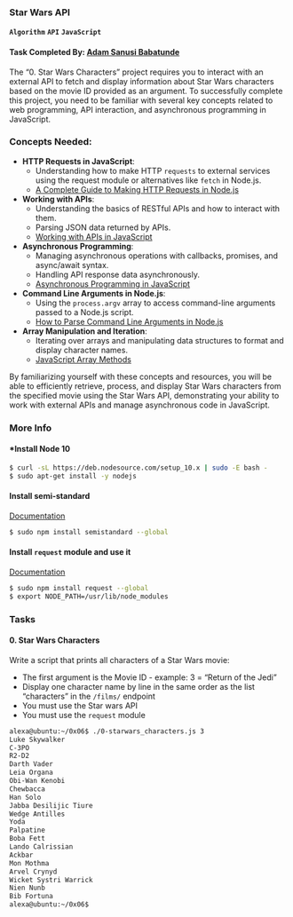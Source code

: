 ### Star Wars API
**`Algorithm`** **`API`** **`JavaScript`**

#### Task Completed By: [Adam Sanusi Babatunde](https://linkedin.com/in/adamsanusi)


The “0. Star Wars Characters” project requires you to interact with an external API to fetch and display information about Star Wars characters based on the movie ID provided as an argument. To successfully complete this project, you need to be familiar with several key concepts related to web programming, API interaction, and asynchronous programming in JavaScript.

### Concepts Needed:
- **HTTP Requests in JavaScript**:
	- Understanding how to make HTTP `requests` to external services using the request module or alternatives like `fetch` in Node.js.
	- [A Complete Guide to Making HTTP Requests in Node.js](https://www.twilio.com/blog/2017/08/http-requests-in-node-js.html)
- **Working with APIs**:
	- Understanding the basics of RESTful APIs and how to interact with them.
	- Parsing JSON data returned by APIs.
	- [Working with APIs in JavaScript](https://www.smashingmagazine.com/2018/01/understanding-using-rest-api/)
- **Asynchronous Programming**:
	- Managing asynchronous operations with callbacks, promises, and async/await syntax.
    - Handling API response data asynchronously.
    - [Asynchronous Programming in JavaScript](https://developer.mozilla.org/en-US/docs/Learn/JavaScript/Asynchronous)
- **Command Line Arguments in Node.js**:
    - Using the `process.argv` array to access command-line arguments passed to a Node.js script.
    - [How to Parse Command Line Arguments in Node.js](https://nodejs.dev/learn/nodejs-accept-arguments-from-the-command-line)
- **Array Manipulation and Iteration**:
    - Iterating over arrays and manipulating data structures to format and display character names.
    - [JavaScript Array Methods](https://developer.mozilla.org/en-US/docs/Web/JavaScript/Reference/Global_Objects/Array)

By familiarizing yourself with these concepts and resources, you will be able to efficiently retrieve, process, and display Star Wars characters from the specified movie using the Star Wars API, demonstrating your ability to work with external APIs and manage asynchronous code in JavaScript.


### More Info
#### *Install Node 10
```sh
$ curl -sL https://deb.nodesource.com/setup_10.x | sudo -E bash -
$ sudo apt-get install -y nodejs
```
#### Install semi-standard
[Documentation](https://github.com/standard/semistandard)
```sh
$ sudo npm install semistandard --global
```
#### Install `request` module and use it
[Documentation](https://github.com/request/request)
```sh
$ sudo npm install request --global
$ export NODE_PATH=/usr/lib/node_modules
```

### Tasks
#### 0. Star Wars Characters
Write a script that prints all characters of a Star Wars movie:
- The first argument is the Movie ID - example: 3 = “Return of the Jedi”
- Display one character name by line in the same order as the list “characters” in the `/films/` endpoint
- You must use the Star wars API
- You must use the `request` module
```sh
alexa@ubuntu:~/0x06$ ./0-starwars_characters.js 3
Luke Skywalker
C-3PO
R2-D2
Darth Vader
Leia Organa
Obi-Wan Kenobi
Chewbacca
Han Solo
Jabba Desilijic Tiure
Wedge Antilles
Yoda
Palpatine
Boba Fett
Lando Calrissian
Ackbar
Mon Mothma
Arvel Crynyd
Wicket Systri Warrick
Nien Nunb
Bib Fortuna
alexa@ubuntu:~/0x06$ 
```
